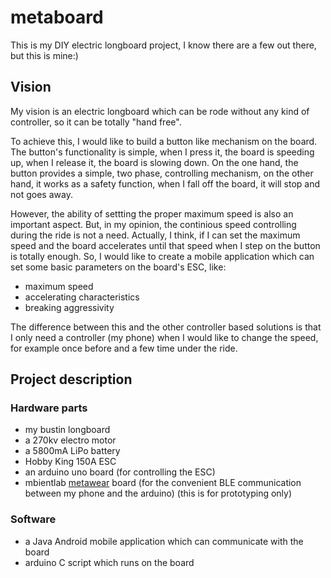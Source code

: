 # metaboard
This is my DIY electric longboard project, I know there are a few out there, but this is mine:)

## Vision

My vision is an electric longboard which can be rode without any kind of controller, so it can be totally "hand free".

To achieve this, I would like to build a button like mechanism on the board. The button's functionality is simple, when I press it, the board is speeding up, when I release it, the board is slowing down. 
On the one hand, the button provides a simple, two phase, controlling mechanism, on the other hand, it works as a safety function, when I fall off the board, it will stop and not goes away. 

However, the ability of settting the proper maximum speed is also an important aspect. But, in my opinion, the continious speed controlling during the ride is not a need. Actually, I think, if I can set the maximum speed and the board accelerates until that speed when I step on the button is totally enough. So, I would like to create a mobile application which can set some basic parameters on the board's ESC, like:
* maximum speed
* accelerating characteristics
* breaking aggressivity

The difference between this and the other controller based solutions is that I only need a controller (my phone) when I would like to change the speed, for example once before and a few time under the ride.

## Project description

### Hardware parts
* my bustin longboard
* a 270kv electro motor
* a 5800mA LiPo battery
* Hobby King 150A ESC
* an arduino uno board (for controlling the ESC)
* mbientlab [metawear](https://www.mbientlab.com/) board  (for the convenient BLE communication between my phone and the arduino) (this is for prototyping only)

### Software
* a Java Android mobile application which can communicate with the board
* arduino C script which runs on the board
